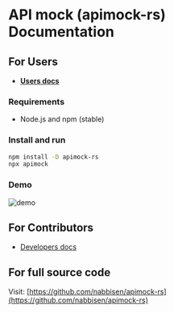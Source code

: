 # API mock (apimock-rs) Documentation

## For Users

- [**Users docs**](users/index.md)

### Requirements

* Node.js and npm (stable)

### Install and run

```sh
npm install -D apimock-rs
npx apimock
```

### Demo

![demo](https://github.com/nabbisen/apimock-rs/blob/main/docs/.assets/demo.gif)

## For Contributors

- [Developers docs](developers/index.md)

## For full source code

Visit: [https://github.com/nabbisen/apimock-rs](https://github.com/nabbisen/apimock-rs)
